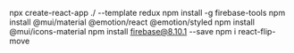 npx create-react-app ./ --template redux
npm install -g firebase-tools
npm install @mui/material @emotion/react @emotion/styled
npm install @mui/icons-material
npm install firebase@8.10.1 --save
npm i react-flip-move